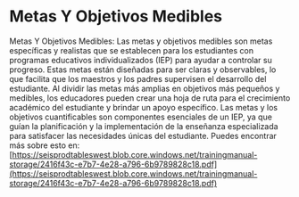 # Metas Y Objetivos Medibles
Metas Y Objetivos Medibles: Las metas y objetivos medibles son metas específicas y realistas que se establecen para los estudiantes con programas educativos individualizados (IEP) para ayudar a controlar su progreso. Estas metas están diseñadas para ser claras y observables, lo que facilita que los maestros y los padres supervisen el desarrollo del estudiante. Al dividir las metas más amplias en objetivos más pequeños y medibles, los educadores pueden crear una hoja de ruta para el crecimiento académico del estudiante y brindar un apoyo específico. Las metas y los objetivos cuantificables son componentes esenciales de un IEP, ya que guían la planificación y la implementación de la enseñanza especializada para satisfacer las necesidades únicas del estudiante.
Puedes encontrar más sobre esto en: [https://seisprodtableswest.blob.core.windows.net/trainingmanual-storage/2416f43c-e7b7-4e28-a796-6b9789828c18.pdf](https://seisprodtableswest.blob.core.windows.net/trainingmanual-storage/2416f43c-e7b7-4e28-a796-6b9789828c18.pdf)